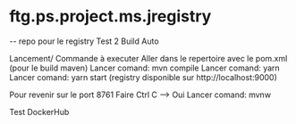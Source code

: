# ftg.ps.project.ms.jregistry
-- repo pour le registry
Test 2 Build Auto

Lancement/ Commande à executer
Aller dans le repertoire avec le pom.xml (pour le build maven)
Lancer comand: mvn compile
Lancer comand: yarn
Lancer comand: yarn start (registry disponible sur http://localhost:9000)

Pour revenir sur le port 8761
Faire Ctrl C --> Oui
Lancer comand: mvnw

Test DockerHub